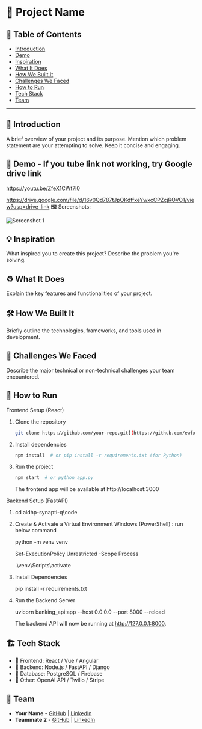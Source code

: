 # 🚀 Project Name

## 📌 Table of Contents
- [Introduction](#introduction)
- [Demo](#demo)
- [Inspiration](#inspiration)
- [What It Does](#what-it-does)
- [How We Built It](#how-we-built-it)
- [Challenges We Faced](#challenges-we-faced)
- [How to Run](#how-to-run)
- [Tech Stack](#tech-stack)
- [Team](#team)

---

## 🎯 Introduction
A brief overview of your project and its purpose. Mention which problem statement are your attempting to solve. Keep it concise and engaging.

## 🎥 Demo - If you tube link not working, try Google drive link
https://youtu.be/ZfeX1CWt7l0


https://drive.google.com/file/d/16v0Qd787tJpOKdffxeYwxcCPZcjROVO1/view?usp=drive_link
🖼️ Screenshots:

![Screenshot 1](link-to-image)

## 💡 Inspiration
What inspired you to create this project? Describe the problem you're solving.

## ⚙️ What It Does
Explain the key features and functionalities of your project.

## 🛠️ How We Built It
Briefly outline the technologies, frameworks, and tools used in development.

## 🚧 Challenges We Faced
Describe the major technical or non-technical challenges your team encountered.

## 🏃 How to Run
Frontend Setup (React)
1. Clone the repository  
   ```sh
   git clone https://github.com/your-repo.git](https://github.com/ewfx/aidhp-synapti-q.git
   ```
2. Install dependencies  
   ```sh
   npm install  # or pip install -r requirements.txt (for Python)
   ```
3. Run the project  
   ```sh
   npm start  # or python app.py
   ```
   The frontend app will be available at http://localhost:3000
   
Backend Setup (FastAPI)
1. cd aidhp-synapti-q\code
2. Create & Activate a Virtual Environment
   Windows (PowerShell) : run below command
   
   python -m venv venv
   
   Set-ExecutionPolicy Unrestricted -Scope Process
   
   .\venv\Scripts\activate
   
4. Install Dependencies
   
   pip install -r requirements.txt
   
6. Run the Backend Server
   
   uvicorn banking_api:app --host 0.0.0.0 --port 8000 --reload

   The backend API will now be running at http://127.0.0.1:8000.
   
   

## 🏗️ Tech Stack
- 🔹 Frontend: React / Vue / Angular
- 🔹 Backend: Node.js / FastAPI / Django
- 🔹 Database: PostgreSQL / Firebase
- 🔹 Other: OpenAI API / Twilio / Stripe

## 👥 Team
- **Your Name** - [GitHub](#) | [LinkedIn](#)
- **Teammate 2** - [GitHub](#) | [LinkedIn](#)
